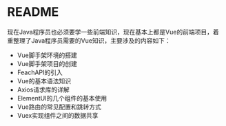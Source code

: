 # README

现在Java程序员也必须要学一些前端知识，现在基本上都是Vue的前端项目，着重整理了Java程序员需要的Vue知识，主要涉及的内容如下：



- Vue脚手架环境的搭建
- Vue脚手架项目的创建
- FeachAPI的引入
- Vue的基本语法知识
- Axios请求库的详解
- ElementUI的几个组件的基本使用
- Vue路由的常见配置和跳转方式
- Vuex实现组件之间的数据共享